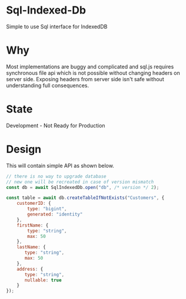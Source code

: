 # Sql-Indexed-Db
Simple to use Sql interface for IndexedDB

# Why
Most implementations are buggy and complicated and sql.js requires synchronous file api which is not possible without changing headers on server side. Exposing headers from server side isn't safe without understanding full consequences.

# State
Development - Not Ready for Production

# Design
This will contain simple API as shown below.

```javascript
// there is no way to upgrade database
// new one will be recreated in case of version mismatch
const db = await SqlIndexedDb.open("db", /* version */ 2);

const table = await db.createTableIfNotExists("Customers", {
    customerID: {
        type: "bigint",
        generated: "identity"
    },
    firstName: {
        type: "string",
        max: 50
    },
    lastName: {
       type: "string",
       max: 50
    },
    address: {
       type: "string",
       nullable: true
    }
});

```

